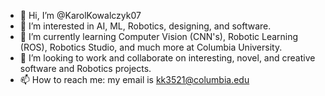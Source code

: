 - 👋 Hi, I’m @KarolKowalczyk07
- 👀 I’m interested in AI, ML, Robotics, designing, and software.
- 🌱 I’m currently learning Computer Vision (CNN's), Robotic Learning (ROS), Robotics Studio, and much more at Columbia University.
- 💞️ I’m looking to work and collaborate on interesting, novel, and creative software and Robotics projects.
- 📫 How to reach me: my email is kk3521@columbia.edu

<!---
KarolKowalczyk07/KarolKowalczyk07 is a ✨ special ✨ repository because its `README.md` (this file) appears on your GitHub profile.
You can click the Preview link to take a look at your changes.
--->
